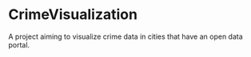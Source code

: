 # CrimeVisualization
A project aiming to visualize crime data in cities that have an open data portal. 
